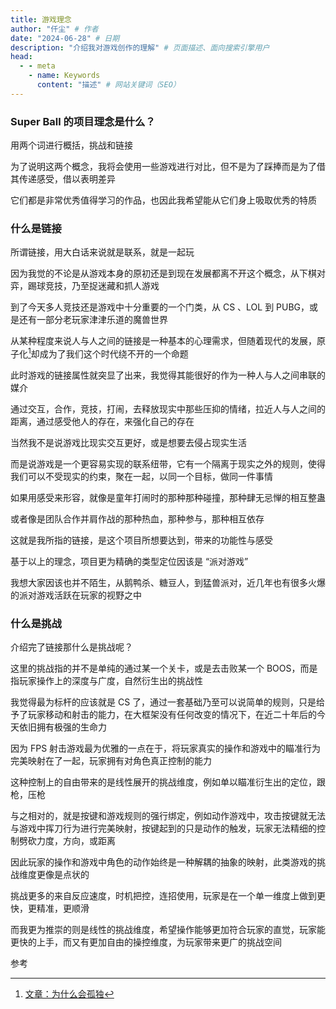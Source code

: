 ```yaml
---
title: 游戏理念
author: "仟尘" # 作者
date: "2024-06-28" # 日期
description: "介绍我对游戏创作的理解" # 页面描述、面向搜索引擎用户
head:
  - - meta
    - name: Keywords
      content: "描述" # 网站关键词（SEO）
---
```


### Super Ball 的项目理念是什么？

用两个词进行概括，挑战和链接

为了说明这两个概念，我将会使用一些游戏进行对比，但不是为了踩捧而是为了借其传递感受，借以表明差异

它们都是非常优秀值得学习的作品，也因此我希望能从它们身上吸取优秀的特质

### 什么是链接

所谓链接，用大白话来说就是联系，就是一起玩

因为我觉的不论是从游戏本身的原初还是到现在发展都离不开这个概念，从下棋对弈，踢球竞技，乃至捉迷藏和抓人游戏

到了今天多人竞技还是游戏中十分重要的一个门类，从 CS 、LOL 到 PUBG，或是还有一部分老玩家津津乐道的魔兽世界

从某种程度来说人与人之间的链接是一种基本的心理需求，但随着现代的发展，原子化[^1]却成为了我们这个时代绕不开的一个命题

此时游戏的链接属性就突显了出来，我觉得其能很好的作为一种人与人之间串联的媒介

通过交互，合作，竞技，打闹，去释放现实中那些压抑的情绪，拉近人与人之间的距离，通过感受他人的存在，来强化自己的存在

当然我不是说游戏比现实交互更好，或是想要去侵占现实生活

而是说游戏是一个更容易实现的联系纽带，它有一个隔离于现实之外的规则，使得我们可以不受现实的约束，聚在一起，以同一个目标，做同一件事情

如果用感受来形容，就像是童年打闹时的那种那种碰撞，那种肆无忌惮的相互整蛊

或者像是团队合作并肩作战的那种热血，那种参与，那种相互依存

这就是我所指的链接，是这个项目所想要达到，带来的功能性与感受

基于以上的理念，项目更为精确的类型定位因该是 “派对游戏”

我想大家因该也并不陌生，从鹅鸭杀、糖豆人，到猛兽派对，近几年也有很多火爆的派对游戏活跃在玩家的视野之中

### 什么是挑战

介绍完了链接那什么是挑战呢？

这里的挑战指的并不是单纯的通过某一个关卡，或是去击败某一个 BOOS，而是指玩家操作上的深度与广度，自然衍生出的挑战性

我觉得最为标杆的应该就是 CS 了，通过一套基础乃至可以说简单的规则，只是给予了玩家移动和射击的能力，在大框架没有任何改变的情况下，在近二十年后的今天依旧拥有极强的生命力

因为 FPS 射击游戏最为优雅的一点在于，将玩家真实的操作和游戏中的瞄准行为完美映射在了一起，玩家拥有对角色真正控制的能力

这种控制上的自由带来的是线性展开的挑战维度，例如单以瞄准衍生出的定位，跟枪，压枪

与之相对的，就是按键和游戏规则的强行绑定，例如动作游戏中，攻击按键就无法与游戏中挥刀行为进行完美映射，按键起到的只是动作的触发，玩家无法精细的控制劈砍力度，方向，或距离

因此玩家的操作和游戏中角色的动作始终是一种解耦的抽象的映射，此类游戏的挑战维度更像是点状的

挑战更多的来自反应速度，时机把控，连招使用，玩家是在一个单一维度上做到更快，更精准，更顺滑

而我更为推崇的则是线性的挑战维度，希望操作能够更加符合玩家的直觉，玩家能更快的上手，而又有更加自由的操控维度，为玩家带来更广的挑战空间

参考
[^1]: [文章：为什么会孤独](/zh/post/article/lonely/) 